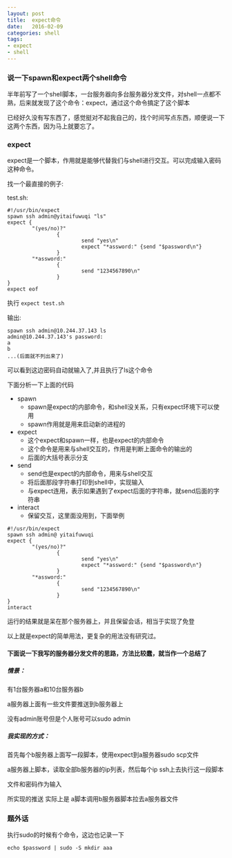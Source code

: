 ```yaml
---
layout: post
title:  expect命令
date:   2016-02-09
categories: shell
tags:
- expect
- shell
---
```


### 说一下spawn和expect两个shell命令

<!-- more -->
半年前写了一个shell脚本，一台服务器向多台服务器分发文件，对shell一点都不熟，后来就发现了这个命令：expect，通过这个命令搞定了这个脚本

已经好久没有写东西了，感觉挺对不起我自己的，找个时间写点东西，顺便说一下这两个东西，因为马上就要忘了。


### expect  

expect是一个脚本，作用就是能够代替我们与shell进行交互。可以完成输入密码这种命令。

找一个最直接的例子:

test.sh:

~~~
#!/usr/bin/expect
spawn ssh admin@yitaifuwuqi "ls"
expect {
        "(yes/no)?"
                {
                        send "yes\n"
                        expect "*assword:" {send "$password\n"}
                }
        "*assword:"
                {
                        send "1234567890\n"
                }
}
expect eof
~~~

执行 `expect test.sh`

输出:

~~~
spawn ssh admin@10.244.37.143 ls
admin@10.244.37.143's password:
a
b
...(后面就不列出来了)
~~~

可以看到这边密码自动就输入了,并且执行了ls这个命令

下面分析一下上面的代码

- spawn
    - spawn是expect的内部命令，和shell没关系，只有expect环境下可以使用
    - spawn作用就是用来启动新的进程的
- expect
    - 这个expect和spawn一样，也是expect的内部命令
    - 这个命令是用来与shell交互的，作用是判断上面命令的输出的
    - 后面的大括号表示分支
- send
    - send也是expect的内部命令，用来与shell交互
    - 将后面那段字符串打印到shell中，实现输入
    - 与expect连用，表示如果遇到了expect后面的字符串，就send后面的字符串
- interact
    - 保留交互，这里面没用到，下面举例

~~~
#!/usr/bin/expect
spawn ssh admin@ yitaifuwuqi
expect {
        "(yes/no)?"
                {
                        send "yes\n"
                        expect "*assword:" {send "$password\n"}
                }
        "*assword:"
                {
                        send "1234567890\n"
                }
}
interact
~~~

运行的结果就是呆在那个服务器上，并且保留会话，相当于实现了免登

以上就是expect的简单用法，更复杂的用法没有研究过。

#### 下面说一下我写的服务器分发文件的思路，方法比较蠢，就当作一个总结了

##### 情景：

有1台服务器a和10台服务器b

a服务器上面有一些文件要推送到b服务器上

没有admin账号但是个人账号可以sudo admin


##### 我实现的方式：

首先每个b服务器上面写一段脚本，使用expect到a服务器sudo scp文件

a服务器上脚本，读取全部b服务器的ip列表，然后每个ip ssh上去执行这一段脚本

文件和密码作为输入

所实现的推送 实际上是  a脚本调用b服务器脚本拉去a服务器文件


### 题外话

执行sudo的时候有个命令，这边也记录一下

~~~
echo $password | sudo -S mkdir aaa
~~~